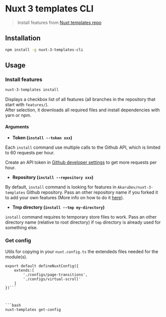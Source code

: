 # Nuxt 3 templates CLI

> Install features from [Nuxt templates repo](https://github.com/AkaruDev/nuxt-3-templates)

## Installation

```bash
npm install -g nuxt-3-templates-cli
```

## Usage

### Install features

```bash
nuxt-3-templates install
```

Displays a checkbox list of all features (all branches in the repository that start with `features/`).  
After selection, it downloads all required files and install dependencies with yarn or npm.

#### Arguments

- **Token (`install --token xxx`)**

Each `install` command use multiple calls to the Github API, which is limited to 60 requests per hour.

Create an API token in [Github developer settings](https://github.com/settings/tokens) to get more requests per hour.

- **Repository (`install --repository xxx`)**

By default, `install` command is looking for features in `AkaruDev/nuxt-3-templates` Github repository. Pass an other repository name if you forked it to add your own features (More info on how to do it [here](https://github.com/AkaruDev/nuxt-3-templates)). 

- **Tmp directory (`install --tmp my-directory`)**

`install` command requires to temporary store files to work. Pass an other directory name (relative to root directory) if `tmp` directory is already used for something else.

### Get config

Utils for copying in your `nuxt.config.ts` the extendeds files needed for the module(s).

```Exemple:
export default defineNuxtConfig({
    extends:[
        './configs/page-transitions',
        './configs/virtual-scroll'
    ]
})```



```bash
nuxt-templates get-config
```

<!--
TODO explain playground purpose
-->